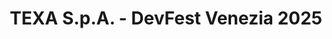 ---
title: "TEXA S.p.A. - DevFest Venezia 2025"
name: "TEXA S.p.A."
photo: "/images/sponsors/texa.jpg"
desc: "Fondata nel 1992, TEXA oggi è leader nella progettazione, industrializzazione e costruzione di strumenti diagnostici, dispositivi per la telediagnosi, stazioni per la manutenzione degli impianti A/C, analizzatori gas di scarico, dedicati ad autovetture, moto, camion, mezzi agricoli e motori marini. L'ultima frontiera è la produzione di sistemi Powertrain per veicoli a propulsione elettrica. Attualmente sono più di 1000 le persone che vi lavorano."
website: "https://www.youtube.com/watch?v=U6UvQfn1j9Q&t=6s"
careers: "Inviare le candidature per stage o altre posizioni a <a href='mailto:recruiting@texa.com'>recruiting@texa.com</a> allegando CV e informazioni sull'area di interesse (in caso di stage indicare anche il periodo interessato); oppure candidarsi attraverso la pagina \"Lavora con noi\" del sito web."
---